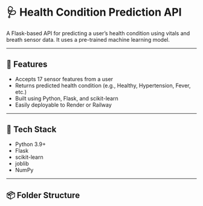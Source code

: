 # 🩺 Health Condition Prediction API

A Flask-based API for predicting a user’s health condition using vitals and breath sensor data. It uses a pre-trained machine learning model.

---

## 🚀 Features

- Accepts 17 sensor features from a user
- Returns predicted health condition (e.g., Healthy, Hypertension, Fever, etc.)
- Built using Python, Flask, and scikit-learn
- Easily deployable to Render or Railway

---

## 🧠 Tech Stack

- Python 3.9+
- Flask
- scikit-learn
- joblib
- NumPy

---

## 📦 Folder Structure


